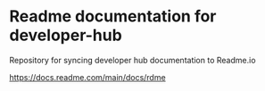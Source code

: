 # Readme documentation for developer-hub

Repository for syncing developer hub documentation to Readme.io

https://docs.readme.com/main/docs/rdme
